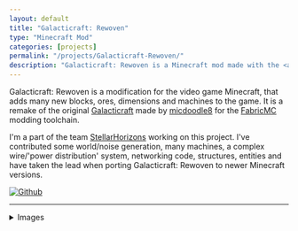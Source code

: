 ```yaml
---
layout: default
title: "Galacticraft: Rewoven"
type: "Minecraft Mod"
categories: [projects]
permalink: "/projects/Galacticraft-Rewoven/"
description: "Galacticraft: Rewoven is a Minecraft mod made with the <a href='https://fabricmc.net/'> Fabric Modloader</a>."
---
```

Galacticraft: Rewoven is a modification for the video game Minecraft, that adds many new blocks, ores, dimensions and machines to the game. It is a remake of the original [Galacticraft](https://github.com/TeamGalacticraft/Galacticraft/) made by [micdoodle8](https://micdoodle8.com/) for the [FabricMC](https://fabricmc.net/) modding toolchain.

I'm a part of the team [StellarHorizons](https://github.com/StellarHorizons/) working on this project. I've contributed some world/noise generation, many machines, a complex wire/'power distribution' system, networking code, structures, entities and have taken the lead when porting Galacticraft: Rewoven to newer Minecraft versions.

[![Github](https://img.shields.io/badge/Github-Galacticraft%20Rewoven-blue?logo=github&style=flat)](https://github.com/StellarHorizons/Galacticraft-Rewoven/)

-----------------------

<details markdown=1>
<summary>Images</summary>

![Aliens](/assets/images/galacticraft_rewoven/aliens.png)
![Entity](/assets/images/galacticraft_rewoven/entity.png)
![Rocket](/assets/images/galacticraft_rewoven/rocket.png)
![GUI](/assets/images/galacticraft_rewoven/gui_example.png)
![GUI 2](/assets/images/galacticraft_rewoven/gui_example_2.png)
![Structure](/assets/images/galacticraft_rewoven/structure.png)
![Structure 2](/assets/images/galacticraft_rewoven/structure_2.png)
![Structure 3](/assets/images/galacticraft_rewoven/structure_3.png)

</details>